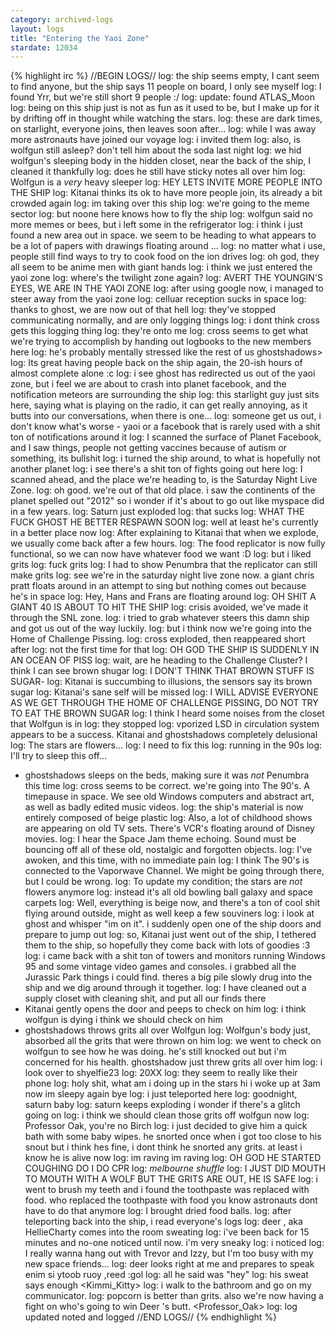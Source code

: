 ```yaml
---
category: archived-logs
layout: logs
title: "Entering the Yaoi Zone"
stardate: 12034
---
```


{% highlight irc %}
//BEGIN LOGS//
<ghostshadows> log: the ship seems empty, I cant seem to find anyone, but the ship says 11 people on board, I only see myself
<ghostshadows> log: I found Yrr, but we're still short 9 people :/
<ghostshadows> log: update: found ATLAS_Moon
<ghostshadows> log: being on this ship just is not as fun as it used to be, but I make up for it by drifting off in thought while watching the stars.
<ghostshadows> log: these are dark times, on starlight, everyone joins, then leaves soon after...
<Penumbra> log: while I was away more astronauts have joined our voyage
<Kitanai> log: i invited them
<Kitanai> log: also, is wolfgun still asleep? don't tell him about the soda last night
<ghostshadows> log: we hid wolfgun's sleeping body in the hidden closet, near the back of the ship, I cleaned it thankfully
<Kitanai> log: does he still have sticky notes all over him
<ghostshadows> log: Wolfgun is a *very* heavy sleeper
<Kitanai> log: HEY LETS INVITE MORE PEOPLE INTO THE SHIP
<ghostshadows> log: Kitanai thinks its ok to have more people join, its already a bit crowded again
<Kitanai> log: im taking over this ship
<Kitanai> log: we're going to the meme sector
<ghostshadows> log: but noone here knows how to fly the ship
<cross> log: wolfgun said no more memes or bees, but i left some in the refrigerator
<Kitanai> log: i think i just found a new area out in space. we seem to be heading to what appears to be a lot of papers with drawings floating around ...
<ghostshadows> log: no matter what i use, people still find ways to try to cook food on the ion drives
<Kitanai> log: oh god, they all seem to be anime men with giant hands
<Kitanai> log: i think we just entered the yaoi zone
<ghostshadows> log: where's the twilight zone again?
<Kitanai> log: AVERT THE YOUNGIN'S EYES, WE ARE IN THE YAOI ZONE
<ghostshadows> log: after using google now, i managed to steer away from the yaoi zone
<ghostshadows> log: celluar reception sucks in space
<Kitanai> log: thanks to ghost, we are now out of that hell
<cross> log: they've stopped communicating normally, and are only logging things
<ghostshadows> log: i dont think cross gets this logging thing
<cross> log: they're onto me
<ghostshadows> log: cross seems to get what we're trying to accomplish by handing out logbooks to the new members here
<Kitanai> log: he's probably mentally stressed like the rest of us
ghostshadows> log: Its great having people back on the ship again, the 20-ish hours of almost complete alone :c
<Kitanai> log: i see ghost has redirected us out of the yaoi zone, but i feel we are about to crash into planet facebook, and the notification meteors are surrounding the ship
<ghostshadows> log: this starlight guy just sits here, saying what is playing on the radio, it can get really annoying, as it butts into our conversations, when there is one...
<Kitanai> log: someone get us out, i don't know what's worse - yaoi or a facebook that is rarely used with a shit ton of notifications around it
<ghostshadows> log: I scanned the surface of Planet Facebook, and I saw things, people not getting vaccines because of autism or something, its bullshit
<ghostshadows> log: i turned the ship around, to what is hopefully not another planet
<Kitanai> log: i see there's a shit ton of fights going out here
<ghostshadows> log: I scanned ahead, and the place we're heading to, is the Saturday Night Live Zone.
<Kitanai> log: oh good. we're out of that old place. i saw the continents of the planet spelled out "2012" so i wonder if it's about to go out like myspace did in a few years.
<ghostshadows> log: Saturn just exploded
<ghostshadows> log: that sucks
<Kitanai> log: WHAT THE FUCK GHOST HE BETTER RESPAWN SOON
<Kitanai> log: well at least he's currently in a better place now
<ghostshadows> log: After explaining to Kitanai that when we explode, we usually come back after a few hours.
<ghostshadows> log: The food replicator is now fully functional, so we can now have whatever food we want :D
<Penumbra> log: but i liked grits
<Kitanai> log: fuck grits
<ghostshadows> log: I had to show Penumbra that the replicator can still make grits
<Kitanai> log:  see we're in the saturday night live zone now. a giant chris pratt floats around in an attempt to sing but nothing comes out  because he's in space
<ghostshadows> log: Hey, Hans and Frans are floating around
<ghostshadows> log: OH SHIT A GIANT 40 IS ABOUT TO HIT THE SHIP
<ghostshadows> log: crisis avoided, we've made it through the SNL zone.
<Kitanai> log: i tried to grab whatever steers this damn ship and got us out of the way luckily.
<Kitanai> log:  but i think now we're going into the Home of Challenge Pissing.
<ghostshadows> log: cross exploded, then reappeared short after
<cross> log: not the first time for that
<Kitanai> log: OH GOD THE SHIP IS SUDDENLY IN AN OCEAN OF PISS
<ghostshadows> log: wait, are he heading to the Challenge Cluster? I think I can see brown shugar
<Kitanai> log: I DON'T THINK THAT BROWN STUFF IS SUGAR-
<ghostshadows> log: Kitanai is succumbing to illusions, the sensors say its brown sugar
<ghostshadows> log: Kitanai's sane self will be missed
<Kitanai> log: I WILL ADVISE EVERYONE AS WE GET THROUGH THE HOME OF CHALLENGE PISSING, DO NOT TRY TO EAT THE BROWN SUGAR
<ghostshadows> log: I think I heard some noises from the closet that Wolfgun is in
<ghostshadows> log: they stopped
<cross> log: vporized LSD in circulation system appears to be a success. Kitanai and ghostshadows completely delusional
<ghostshadows> log: The stars are flowers...
<ghostshadows> log: I need to fix this
<cross> log: running in the 90s
<ghostshadows> log: I'll try to sleep this off...
* ghostshadows sleeps on the beds, making sure it was *not* Penumbra this time
<Kitanai> log: cross seems to be correct. we're going into The 90's. A timepause in space. We see old Windows computers and abstract art, as well as badly edited music videos.
<cross> log: the ship's material is now entirely composed of beige plastic
<Kitanai> log: Also, a lot of childhood shows are appearing on old TV sets. There's VCR's floating around of Disney movies.
<Kitanai> log: I hear the Space Jam theme echoing. Sound must be bouncing off all of these old, nostalgic and forgotten objects.
<ghostshadows> log: I've awoken, and this time, with no immediate pain
<Kitanai> log: I think The 90's is connected to the Vaporwave Channel. We might be going through there, but I could be wrong.
<ghostshadows> log: To update my condition; the stars are *not* flowers anymore
<Kitanai> log: instead it's all old bowling ball galaxy and space carpets
<ghostshadows> log: Well, everything is beige now, and there's a ton of cool shit flying around outside, might as well keep a few souviners
<Kitanai> log: i look at ghost and whisper "im on it". i suddenly open one of the ship doors and prepare to jump out
<ghostshadows> log: so, Kitanai just went out of the ship, I tethered them to the ship, so hopefully they come back with lots of goodies :3
<Kitanai> log: i came back with a shit ton of towers and monitors running Windows 95 and some vintage video games and consoles. i grabbed all the Jurassic Park things i could find. theres a big pile slowly  drug into the ship and we dig around through it together.
<ghostshadows> log: I have cleaned out a supply closet with cleaning shit, and put all our finds there
* Kitanai gently opens the door and peeps to check on him
<Kitanai> log: i think wolfgun  is dying i think we should check on him
* ghostshadows throws grits all over Wolfgun
<ghostshadows> log: Wolfgun's body just, absorbed all the grits that were thrown on him
<Kitanai> log: we went to check on wolfgun to see how he was doing. he's still knocked out but i'm concerned for his health. ghostshadow just threw grits all over him
<Kitanai> log: i look over to shyelfie23
<cross> log: 20XX
<Kitanai> log: they seem to really like their phone
<Kimmi> log: holy shit, what am i doing up in the stars
<Saturn> hi i woke up at 3am now im sleepy again bye
<undefined> log: i just teleported here
<Kimmi> log: goodnight, saturn baby
<Kitanai> log: saturn keeps exploding i wonder if there's a glitch going on
<Kitanai> log: i think we should clean those grits off wolfgun now
<Kimmi> log: Professor Oak, you're no Birch
<Kitanai> log: i just decided to give him a quick bath with some baby wipes. he snorted once when i got too close to his snout but i think hes fine, i dont think he snorted any grits. at least i know he is alive now
<Kimmi> log: im raving im raving
<Kitanai> log: OH GOD HE STARTED COUGHING DO I DO CPR
<Kimmi> log: *melbourne shuffle*
<Kitanai> log: I JUST DID MOUTH TO MOUTH WITH A WOLF BUT THE GRITS ARE OUT, HE IS SAFE
<Kitanai> log: i went to brush my teeth and i found the toothpaste was replaced with food. who replaced the toothpaste with food you know astronauts dont have to do that  anymore
<Kimmi> log: I brought dried food balls.
<undefined> log: after teleporting back into the ship, i read everyone's logs
<Kitanai> log: deer , aka HellieCharty comes into the room sweating
<undefined> log: i've been back for 15 minutes and no-one noticed until now. i'm very sneaky
<Kitanai> log: i noticed
<Kimmi> log: I really wanna hang out with Trevor and Izzy, but I'm too busy with my new space friends...
<Kitanai> log: deer looks right at me and prepares to speak
<Nugflow> enim si ytoob ruoy ,reed :gol
<Kitanai> log: all he said was "hey"
<Kitanai> log: his sweat says enough
<Kimmi_Kitty> log: i walk to the bathroom and go on my communicator.
<Kitanai> log: popcorn is better than grits. also we're now having a fight on who's going to win Deer 's butt.
<Professor_Oak> log: log updated noted and logged
//END LOGS//
{% endhighlight %}
